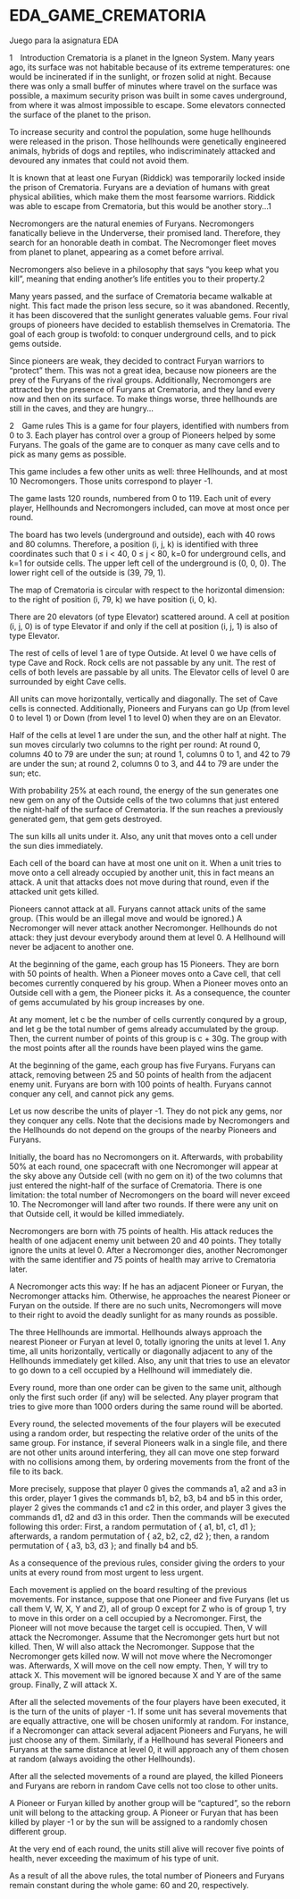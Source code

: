 # EDA_GAME_CREMATORIA
Juego para la asignatura EDA 

1 Introduction
Crematoria is a planet in the Igneon System. Many years ago, its surface was not habitable because of its extreme temperatures: one would be incinerated if in the sunlight, or frozen solid at night. Because there was only a small buffer of minutes where travel on the surface was possible, a maximum security prison was built in some caves underground, from where it was almost impossible to escape. Some elevators connected the surface of the planet to the prison.

To increase security and control the population, some huge hellhounds were released in the prison. Those hellhounds were genetically engineered animals, hybrids of dogs and reptiles, who indiscriminately attacked and devoured any inmates that could not avoid them.

It is known that at least one Furyan (Riddick) was temporarily locked inside the prison of Crematoria. Furyans are a deviation of humans with great physical abilities, which make them the most fearsome warriors. Riddick was able to escape from Crematoria, but this would be another story...1

Necromongers are the natural enemies of Furyans. Necromongers fanatically believe in the Underverse, their promised land. Therefore, they search for an honorable death in combat. The Necromonger fleet moves from planet to planet, appearing as a comet before arrival.

Necromongers also believe in a philosophy that says “you keep what you kill”, meaning that ending another’s life entitles you to their property.2

Many years passed, and the surface of Crematoria became walkable at night. This fact made the prison less secure, so it was abandoned. Recently, it has been discovered that the sunlight generates valuable gems. Four rival groups of pioneers have decided to establish themselves in Crematoria. The goal of each group is twofold: to conquer underground cells, and to pick gems outside.

Since pioneers are weak, they decided to contract Furyan warriors to “protect” them. This was not a great idea, because now pioneers are the prey of the Furyans of the rival groups. Additionally, Necromongers are attracted by the presence of Furyans at Crematoria, and they land every now and then on its surface. To make things worse, three hellhounds are still in the caves, and they are hungry...

2 Game rules
This is a game for four players, identified with numbers from 0 to 3. Each player has control over a group of Pioneers helped by some Furyans. The goals of the game are to conquer as many cave cells and to pick as many gems as possible.

This game includes a few other units as well: three Hellhounds, and at most 10 ‍Necromongers. Those units correspond to player -1.

The game lasts 120 rounds, numbered from 0 to 119. Each unit of every player, Hellhounds and Necromongers included, can move at most once per round.

The board has two levels (underground and outside), each with 40 rows and 80 columns. Therefore, a position (i, j, k) is identified with three coordinates such that 0 ≤ i < 40, 0 ≤ j < 80, k=0 for underground cells, and k=1 for outside cells. The upper left cell of the underground is (0, 0, 0). The lower right cell of the outside is (39, 79, 1).

The map of Crematoria is circular with respect to the horizontal dimension: to the right of position (i, 79, k) we have position (i, 0, k).

There are 20 elevators (of type Elevator) scattered around. A cell at position (i, j, 0) is of type Elevator if and only if the cell at position (i, j, 1) is also of type Elevator.

The rest of cells of level 1 are of type Outside. At level 0 we have cells of type Cave and Rock. Rock cells are not passable by any unit. The rest of cells of both levels are passable by all units. The Elevator cells of level ‍0 are surrounded by eight Cave cells.

All units can move horizontally, vertically and diagonally. The set of Cave cells is connected. Additionally, Pioneers and Furyans can go Up (from level 0 to level ‍1) or Down (from level 1 to level 0) when they are on an Elevator.

Half of the cells at level 1 are under the sun, and the other half at night. The sun moves circularly two columns to the right per round: At round 0, columns 40 to 79 are under the sun; at round ‍1, columns 0 to 1, and 42 to 79 are under the sun; at round 2, columns 0 to 3, and 44 to 79 are under the sun; etc.

With probability 25% at each round, the energy of the sun generates one new gem on any of the Outside cells of the two columns that just entered the night-half of the surface of Crematoria. If the sun reaches a previously generated gem, that gem gets destroyed.

The sun kills all units under it. Also, any unit that moves onto a cell under the sun dies immediately.

Each cell of the board can have at most one unit on it. When a unit tries to move onto a cell already occupied by another unit, this in fact means an attack. A unit that attacks does not move during that round, even if the attacked unit gets killed.

Pioneers cannot attack at all. Furyans cannot attack units of the same group. (This would be an illegal move and would be ignored.) A Necromonger will never attack another Necromonger. Hellhounds do not attack: they just devour everybody around them at level 0. A Hellhound will never be adjacent to another one.

At the beginning of the game, each group has 15 Pioneers. They are born with 50 points of health. When a Pioneer moves onto a Cave cell, that cell becomes currently conquered by his group. When a Pioneer moves onto an Outside cell with a gem, the Pioneer picks ‍it. As a consequence, the counter of gems accumulated by his group increases by one.

At any moment, let c be the number of cells currently conqured by a group, and let g be the total number of gems already accumulated by the group. Then, the current number of points of this group is c + 30g. The group with the most points after all the rounds have been played wins the game.

At the beginning of the game, each group has five Furyans. Furyans can attack, removing between 25 and 50 points of health from the adjacent enemy unit. Furyans are born with 100 points of health. Furyans cannot conquer any cell, and cannot pick any gems.

Let us now describe the units of player -1. They do not pick any gems, nor they conquer any cells. Note that the decisions made by Necromongers and the Hellhounds do not depend on the groups of the nearby Pioneers and Furyans.

Initially, the board has no Necromongers on it. Afterwards, with probability 50% at each round, one spacecraft with one Necromonger will appear at the sky above any Outside cell (with no gem on it) of the two columns that just entered the night-half of the surface of Crematoria. There is one limitation: the total number of Necromongers on the board will never exceed 10. The Necromonger will land after two rounds. If there were any unit on that Outside cell, it would be killed immediately.

Necromongers are born with 75 points of health. His attack reduces the health of one adjacent enemy unit between 20 and 40 points. They totally ignore the units at level 0. After a Necromonger dies, another Necromonger with the same identifier and 75 points of health may arrive to Crematoria later.

A Necromonger acts this way: If he has an adjacent Pioneer or Furyan, the Necromonger attacks him. Otherwise, he approaches the nearest Pioneer or Furyan on the outside. If there are no such units, Necromongers will move to their right to avoid the deadly sunlight for as many rounds as possible.

The three Hellhounds are immortal. Hellhounds always approach the nearest Pioneer or Furyan at level 0, totally ignoring the units at level 1. Any time, all units horizontally, vertically or diagonally adjacent to any of the Hellhounds immediately get killed. Also, any unit that tries to use an elevator to go down to a cell occupied by a Hellhound will immediately die.

Every round, more than one order can be given to the same unit, although only the first such order (if any) will be selected. Any player program that tries to give more than 1000 orders during the same round will be aborted.

Every round, the selected movements of the four players will be executed using a random order, but respecting the relative order of the units of the same group. For instance, if several Pioneers walk in a single file, and there are not other units around interfering, they all can move one step forward with no collisions among them, by ordering movements from the front of the file to its back.

More precisely, suppose that player 0 gives the commands a1, a2 and a3 in this order, player 1 gives the commands b1, b2, b3, b4 and b5 in this order, player 2 gives the commands c1 and c2 in this order, and player 3 gives the commands d1, d2 and d3 in this order. Then the commands will be executed following this order: First, a random permutation of { a1, b1, c1, d1 }; afterwards, a random permutation of { a2, b2, c2, d2 }; then, a random permutation of { a3, b3, d3 }; and finally b4 and b5.

As a consequence of the previous rules, consider giving the orders to your units at every round from most urgent to less urgent.

Each movement is applied on the board resulting of the previous movements. For instance, suppose that one Pioneer and five Furyans (let us call them V, W, X, Y and Z), all of group 0 except for Z who is of group 1, try to move in this order on a cell occupied by a Necromonger. First, the Pioneer will not move because the target cell is occupied. Then, V will attack the Necromonger. Assume that the Necromonger gets hurt but not killed. Then, W will also attack the Necromonger. Suppose that the Necromonger gets killed now. W will not move where the Necromonger was. Afterwards, X will move on the cell now empty. Then, Y will try to attack X. This movement will be ignored because X and Y are of the same group. Finally, Z will attack X.

After all the selected movements of the four players have been executed, it is the turn of the units of player -1. If some unit has several movements that are equally attractive, one will be chosen uniformly at random. For instance, if a Necromonger can attack several adjacent Pioneers and Furyans, he will just choose any of them. Similarly, if a Hellhound has several Pioneers and Furyans at the same distance at level 0, it will approach any of them chosen at random (always avoiding the other Hellhounds).

After all the selected movements of a round are played, the killed Pioneers and Furyans are reborn in random Cave cells not too close to other units.

A Pioneer or Furyan killed by another group will be “captured”, so the reborn unit will belong to the attacking group. A Pioneer or Furyan that has been killed by player -1 or by the sun will be assigned to a randomly chosen different group.

At the very end of each round, the units still alive will recover five points of health, never exceeding the maximum of his type of unit.

As a result of all the above rules, the total number of Pioneers and Furyans remain constant during the whole game: 60 and 20, respectively.
